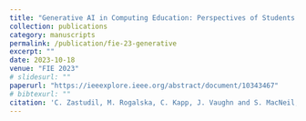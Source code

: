 ```yaml
---
title: "Generative AI in Computing Education: Perspectives of Students and Instructors"
collection: publications
category: manuscripts
permalink: /publication/fie-23-generative
excerpt: ""
date: 2023-10-18
venue: "FIE 2023"
# slidesurl: ""
paperurl: "https://ieeexplore.ieee.org/abstract/document/10343467"
# bibtexurl: ""
citation: 'C. Zastudil, M. Rogalska, C. Kapp, J. Vaughn and S. MacNeil, "Generative AI in Computing Education: Perspectives of Students and Instructors," 2023 IEEE Frontiers in Education Conference (FIE), College Station, TX, USA, 2023, pp. 1-9, doi: 10.1109/FIE58773.2023.10343467.'
---
```

